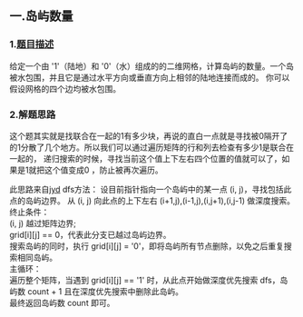 ## 一.岛屿数量
### 1.[题目描述](https://leetcode-cn.com/problems/number-of-islands/submissions/)
给定一个由 '1'（陆地）和 '0'（水）组成的的二维网格，计算岛屿的数量。一个岛被水包围，并且它是通过水平方向或垂直方向上相邻的陆地连接而成的。
你可以假设网格的四个边均被水包围。
### 2.解题思路
这个题其实就是找联合在一起的1有多少块，再说的直白一点就是寻找被0隔开了的1分散了几个地方。所以我们可以通过遍历矩阵的行和列去检查有多少1是联合在一起的，
递归搜索的时候，寻找当前这个值上下左右四个位置的值就可以了，如果是1就把这个值变成0 ，防止被再次遍历。  

此思路来自[jyd](https://leetcode-cn.com/problems/number-of-islands/solution/number-of-islands-shen-du-you-xian-bian-li-dfs-or-/)
dfs方法： 设目前指针指向一个岛屿中的某一点 (i, j)，寻找包括此点的岛屿边界。
从 (i, j) 向此点的上下左右 (i+1,j),(i-1,j),(i,j+1),(i,j-1) 做深度搜索。  
终止条件：  
(i, j) 越过矩阵边界;  
grid[i][j] == 0，代表此分支已越过岛屿边界。  
搜索岛屿的同时，执行 grid[i][j] = '0'，即将岛屿所有节点删除，以免之后重复搜索相同岛屿。  
主循环：  
遍历整个矩阵，当遇到 grid[i][j] == '1' 时，从此点开始做深度优先搜索 dfs，岛屿数 count + 1 且在深度优先搜索中删除此岛屿。  
最终返回岛屿数 count 即可。  
